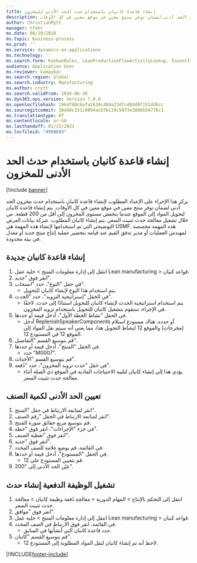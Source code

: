 ```yaml
---
title: إنشاء قاعدة كانبان باستخدام حدث الحد الأدنى للمخزون
description: يركز هذا الإجراء على الإعداد المطلوب لإنشاء قاعدة كانبان باستخدام حدث مخزون الحد أدنى لضمان توفر منتج معين في موقع معين في كل الأوقات.
author: ChristianRytt
manager: tfehr
ms.date: 08/29/2018
ms.topic: business-process
ms.prod: ''
ms.service: dynamics-ax-applications
ms.technology: ''
ms.search.form: KanbanRules, LeanProductionFlowActivityLookup, InventItemIdLookupSimple, EcoResProductInformationDialog, EcoResProductDetailsExtended, ReqItemTable, InventLocationIdLookup
audience: Application User
ms.reviewer: kamaybac
ms.search.region: Global
ms.search.industry: Manufacturing
ms.author: crytt
ms.search.validFrom: 2016-06-30
ms.dyn365.ops.version: Version 7.0.0
ms.openlocfilehash: 19b4f80c6afa2634c469a23dfcd8dd8f151dd6cc
ms.sourcegitcommit: 38d40c331c8894acb7b119c5073e3088b54776c1
ms.translationtype: HT
ms.contentlocale: ar-SA
ms.lasthandoff: 01/15/2021
ms.locfileid: "4998693"
---
```

# <a name="create-a-kanban-rule-using-a-minimum-stock-event"></a>إنشاء قاعدة كانبان باستخدام حدث الحد الأدنى للمخزون

[!include [banner](../../includes/banner.md)]

يركز هذا الإجراء على الإعداد المطلوب لإنشاء قاعدة كانبان باستخدام حدث مخزون الحد أدنى لضمان توفر منتج معين في موقع معين في كل الأوقات. يتم إنشاء قاعدة كانبان لتحويل المواد إلى الموقع عندما ينخفض مستوى المخزون إلى أقل من 200 قطعة. من خلال تشغيل معالجة حدث تثبيت السعر، يتم إنشاء كانبان المطلوب. شركة بيانات العرض التوضيحي التي تم استخدامها لإنشاء هذه المهمة هي USMF.‬ هذه المهمة مخصصة لمهندس العمليات أو مدير تدفق القيم عند قيامه بتحضير عملية إنتاج منتج جديد أو معدل في بيئة محدودة.


## <a name="create-a-new-kanban-rule"></a>إنشاء قاعدة كانبان جديدة
1. انتقل إلى إدارة معلومات المنتج‬ > خلية عمل Lean manufacturing > قواعد كنبان.
2. انقر فوق "جديد".
3. في حقل "النوع"، حدد "انسحاب".
    * يتم استخدام هذا النوع لإنشاء كانبان للتحويل.  
4. في الحقل "إستراتيجية التزويد"، حدد "الحدث".
    * يتم استخدام استراتيجية الحدث لإنشاء كانبان للتحويل استنادًا إلى حدث. لاحقًا في الإجراء، ستقوم بتشغيل كانبان للتحويل باستخدام تزويد المخزون‬.  
5. في الحقل "نشاط الخطة الأول"، أدخل قيمة أو حددها.
    * أدخل ReplenishSpeakerComponents أو حدده. هناك مستودع استلام (مخرجات) والموقع 12 لنشاط التحويل هذا، مما يعني أنه سيتم نقل المواد إلى الموقع 12 في المستودع 12.  
6. قم بتوسيع القسم "التفاصيل".
7. في الحقل "المنتج"، أدخل قيمة أو حددها.
    * حدد "M0007".  
8. قم بتوسيع القسم "الأحداث".
9. في حقل "حدث تزويد المخزون"، حدد "دُفعة".
    * يؤدي هذا إلى إنشاء كانبان لتلبية الاحتياجات المادية في الموقع ذي الصلة أثناء معالجة حدث تثبيت السعر.  

## <a name="set-the-minimum-quantity-for-the-item"></a>تعيين الحد الأدنى لكمية الصنف
1. انقر لمتابعة الارتباط في حقل "المنتج".
2. انقر لمتابعة الارتباط في الحقل "رقم الصنف".
3. قم بتوسيع مربع حقائق صورة المنتج.
4. في جزء "الإجراءات"، انقر فوق "خطة".
5. انقر فوق "تغطية الصنف‬".
6. انقر فوق "جديد".
7. في القائمة، قم بوضع علامة للصف المحدد.
8. في الحقل "المستودع"، أدخل قيمة أو حددها.
    * قم بتعيين المستودع على 12.  
9. عيّن الحد الأدنى إلى "200".

## <a name="run-the-batch-event-creation-job"></a>تشغيل الوظيفة الدفعية إنشاء حدث
1. انتقل إلى التحكم بالإنتاج‬ > المهام الدورية > معالجة دُفعة وظيفة كانبان‬ > معالجة حدث تثبيت السعر.
2. انقر فوق "موافق".
3. انتقل إلى إدارة معلومات المنتج‬ > خلية عمل Lean manufacturing > قواعد كنبان.
4. في القائمة، انقر فوق الارتباط في الصف المحدد.
    * حدد قاعدة كانبان التي أنشأتها في السابق.  
5. قم بتوسيع القسم "كانبان".
    * لاحظ أنه تم إنشاء كانبان لنقل المواد المطلوبة إلى المستودع 12.  



[!INCLUDE[footer-include](../../../includes/footer-banner.md)]